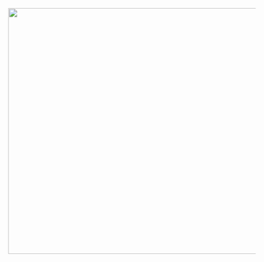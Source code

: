 <img src="https://github.com/KarlaLutz/cripto/blob/main/Bancos%20de%20Dados%20NoSQL%20Grafos.gif" width="1600" height="500" />
